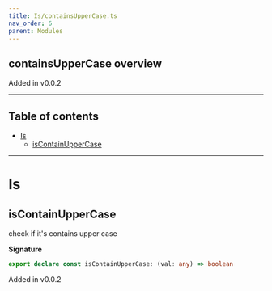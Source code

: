 ```yaml
---
title: Is/containsUpperCase.ts
nav_order: 6
parent: Modules
---
```


## containsUpperCase overview

Added in v0.0.2

---

<h2 class="text-delta">Table of contents</h2>

- [Is](#is)
  - [isContainUpperCase](#iscontainuppercase)

---

# Is

## isContainUpperCase

check if it's contains upper case

**Signature**

```ts
export declare const isContainUpperCase: (val: any) => boolean
```

Added in v0.0.2
